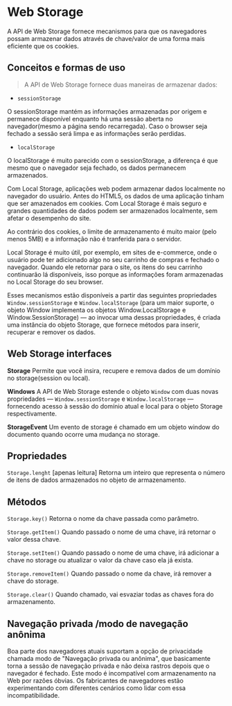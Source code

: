 # Web Storage

A API de Web Storage fornece mecanismos para que os navegadores possam armazenar dados através de chave/valor de uma forma mais eficiente que os cookies.

## Conceitos e formas de uso
>A API de Web Storage fornece duas maneiras de armazenar dados:

- `sessionStorage`

O sessionStorage mantém as informações armazenadas por origem e permanece disponível enquanto há uma sessão aberta no navegador(mesmo a página sendo recarregada). Caso o browser seja fechado a sessão será limpa e as informações serão perdidas.

- `localStorage`

O localStorage é muito parecido com o sessionStorage, a diferença é que mesmo que o navegador seja fechado, os dados permanecem armazenados.

Com Local Storage, aplicações web podem armazenar dados localmente no navegador do usuário. Antes do HTML5, os dados de uma aplicação tinham que ser amazenados em cookies. Com Local Storage é mais seguro e grandes quantidades de dados podem ser armazenados localmente, sem afetar o desempenho do site.

Ao contrário dos cookies, o limite de armazenamento é muito maior (pelo menos 5MB) e a informação não é tranferida para o servidor.

Local Storage é muito útil, por exemplo, em sites de e-commerce, onde o usuário pode ter adicionado algo no seu carrinho de compras e fechado o navegador. Quando ele retornar para o site, os itens do seu carrinho continuarão lá disponíveis, isso porque as informações foram armazenadas no Local Storage do seu browser. 

Esses mecanismos estão disponíveis a partir das seguintes propriedades `Window.sessionStorage` e `Window.localStorage` (para um maior suporte, o objeto Window implementa os objetos  Window.LocalStorage e Window.SessionStorage) — ao invocar uma dessas propriedades, é criada uma instância do objeto Storage, que fornece métodos para inserir, recuperar e remover os dados.

## Web Storage interfaces

**Storage**
Permite que você insira, recupere e remova dados de um domínio no storage(session ou local).

**Windows**
A API de Web Storage estende o objeto `Window` com duas novas propriedades — `Window.sessionStorage` e `Window.localStorage` —  fornecendo acesso à sessão do domínio atual e local para o objeto Storage respectivamente.

**StorageEvent**
Um evento de storage é chamado em um objeto window do documento quando ocorre uma mudança no storage.

## Propriedades

`Storage.lenght` [apenas leitura]
Retorna um inteiro que representa o número de itens de dados armazenados no objeto de armazenamento.

## Métodos

`Storage.key()`
Retorna o nome da chave passada como parâmetro.

`Storage.getItem()`
Quando passado o nome de uma chave, irá retornar o valor dessa chave.

`Storage.setItem()`
Quando passado o nome de uma chave, irá adicionar a chave no storage ou atualizar o valor da chave caso ela já exista.

`Storage.removeItem()`
Quando passado o nome da chave, irá remover a chave do storage.

`Storage.clear()`
Quando chamado, vai esvaziar todas as chaves fora do armazenamento.

## Navegação privada /modo de navegação anônima

Boa parte dos navegadores atuais suportam a opção de privacidade chamada modo de "Navegação privada ou anônima", que basicamente torna a sessão de navegação privada e não deixa rastros depois que o navegador é fechado. Este modo é incompatível com armazenamento na Web por razões óbvias. Os fabricantes de navegadores estão experimentando com diferentes cenários como lidar com essa incompatibilidade.